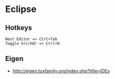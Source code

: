 # Eclipse

## Hotkeys

```
Next Editor => Ctrl+Tab
Toggle Src/Hdr => Ctrl+O
```

## Eigen

- <http://eigen.tuxfamily.org/index.php?title=IDEs>
